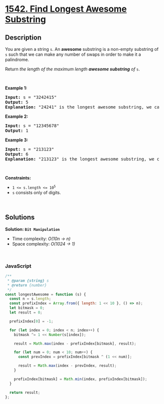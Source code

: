 # [1542. Find Longest Awesome Substring](https://leetcode.com/problems/find-longest-awesome-substring)

## Description

<div class="elfjS" data-track-load="description_content"><p>You are given a string <code>s</code>. An <strong>awesome</strong> substring is a non-empty substring of <code>s</code> such that we can make any number of swaps in order to make it a palindrome.</p>

<p>Return <em>the length of the maximum length <strong>awesome substring</strong> of</em> <code>s</code>.</p>

<p>&nbsp;</p>
<p><strong class="example">Example 1:</strong></p>

<pre><strong>Input:</strong> s = "3242415"
<strong>Output:</strong> 5
<strong>Explanation:</strong> "24241" is the longest awesome substring, we can form the palindrome "24142" with some swaps.
</pre>

<p><strong class="example">Example 2:</strong></p>

<pre><strong>Input:</strong> s = "12345678"
<strong>Output:</strong> 1
</pre>

<p><strong class="example">Example 3:</strong></p>

<pre><strong>Input:</strong> s = "213123"
<strong>Output:</strong> 6
<strong>Explanation:</strong> "213123" is the longest awesome substring, we can form the palindrome "231132" with some swaps.
</pre>

<p>&nbsp;</p>
<p><strong>Constraints:</strong></p>

<ul>
	<li><code>1 &lt;= s.length &lt;= 10<sup>5</sup></code></li>
	<li><code>s</code> consists only of digits.</li>
</ul>
</div>

<p>&nbsp;</p>

## Solutions

**Solution: `Bit Manipulation`**

- Time complexity: <em>O(10n -> n)</em>
- Space complexity: <em>O(1024 -> 1)</em>

<p>&nbsp;</p>

### **JavaScript**

```js
/**
 * @param {string} s
 * @return {number}
 */
const longestAwesome = function (s) {
  const n = s.length;
  const prefixIndex = Array.from({ length: 1 << 10 }, () => n);
  let bitmask = 0;
  let result = 0;

  prefixIndex[0] = -1;

  for (let index = 0; index < n; index++) {
    bitmask ^= 1 << Number(s[index]);

    result = Math.max(index - prefixIndex[bitmask], result);

    for (let num = 0; num < 10; num++) {
      const prevIndex = prefixIndex[bitmask ^ (1 << num)];

      result = Math.max(index - prevIndex, result);
    }

    prefixIndex[bitmask] = Math.min(index, prefixIndex[bitmask]);
  }

  return result;
};
```

